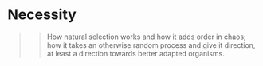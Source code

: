 # Necessity 

>> How natural selection works and how it adds order in chaos; how it takes an otherwise random process and give it direction, at least a direction towards better adapted organisms.
